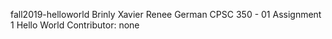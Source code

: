 fall2019-helloworld
Brinly Xavier
Renee German
CPSC 350 - 01
Assignment 1 Hello World
Contributor: none
